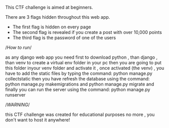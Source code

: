 This CTF challenge is aimed at beginners.

There are 3 flags hidden throughout this web app.

- The first flag is hidden on every page
- The second flag is revealed if you create a post with over 10,000 points
- The third flag is the password of one of the users

/_How to run_/

as any django web app you need first to download python , than django , than venv to create a virtual env folder in your pc
then you are going to put this folder inyour venv folder and activate it , once activated (the venv) , you have to add the static files by typing the command:
python manage.py collectstatic
then you have refresh the database using the command:
python manage.py makemigrations
and
python manage.py migrate
and finally you can run the server using the command:
python manage.py runserver

/_WARNING_/

this CTF challenge was created for educational purposes no more , you don't want to host it anywhere!
